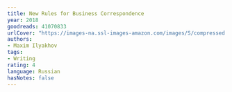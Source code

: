 ```yaml
---
title: New Rules for Business Correspondence
year: 2018
goodreads: 41070833
urlCover: "https://images-na.ssl-images-amazon.com/images/S/compressed.photo.goodreads.com/books/1533727836i/41070833.jpg"
authors:
- Maxim Ilyakhov
tags:
- Writing
rating: 4
language: Russian
hasNotes: false
---
```

